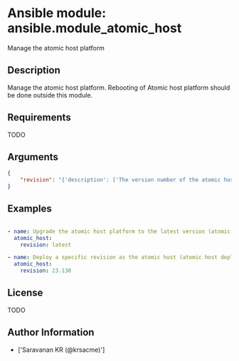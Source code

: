 # Ansible module: ansible.module_atomic_host


Manage the atomic host platform

## Description

Manage the atomic host platform.
Rebooting of Atomic host platform should be done outside this module.

## Requirements

TODO

## Arguments

``` json
{
    "revision": "{'description': ['The version number of the atomic host to be deployed. Providing C(latest) will upgrade to the latest available version.'], 'default': 'latest', 'aliases': ['version']}",
}
```

## Examples


``` yaml

- name: Upgrade the atomic host platform to the latest version (atomic host upgrade)
  atomic_host:
    revision: latest

- name: Deploy a specific revision as the atomic host (atomic host deploy 23.130)
  atomic_host:
    revision: 23.130

```

## License

TODO

## Author Information
  - ['Saravanan KR (@krsacme)']
